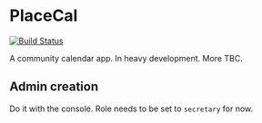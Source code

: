 # PlaceCal

[![Build Status](https://travis-ci.org/geeksforsocialchange/PlaceCal.svg?branch=master)](https://travis-ci.org/geeksforsocialchange/PlaceCal)

A community calendar app. In heavy development. More TBC.

## Admin creation

Do it with the console. Role needs to be set to `secretary` for now.